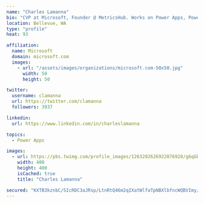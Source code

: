 ```yaml
---
name: "Charles Lamanna"
bio: "CVP at Microsoft, Founder @ MetricsHub. Works on Power Apps, Power Automate, Power Virtual Agent, Common Data Service and Dynamics 365."
location: Bellevue, WA
type: "profile"
heat: 93

affiliation:
  name: Microsoft
  domain: microsoft.com
  images:
    - url: "/assets/images/organizations/microsoft.com-50x50.jpg"
      width: 50
      height: 50

twitter:
  username: clamanna
  url: https://twitter.com/clamanna
  followers: 3937

linkedin:
  url: https://www.linkedin.com/in/charleslamanna

topics:
  - Power Apps

images:
  - url: https://pbs.twimg.com/profile_images/1263202626922876928/g6qGbHZ-_400x400.jpg
    width: 400
    height: 400
    isCached: true
    title: "Charles Lamanna"

secured: "KXTB3kznbC/SIcRDC3aJRsp/LtnRtQ46m2qIXatWlfaTpNBXlbfncWQBVImy/GvrHiRn9wvedMdP6y35iPhaBm2zrM/4vgzJ4RQX2yxZWeLRM05EdiHG6GN3Gtj/A8dwJdvW8kYCmMJgH2mdgh0zGiaDeWelZJcib+RRhq7JyZSnMRiLfTbic9U3e9DwkehduUcOm19cHVPERqvrDDQ5jNtSQBturUPluuOfCwkQjydHMK5YECusdpLTWzw6TpoGHdjg2bYks4XgpzSp6nB80NmI5/EaTic1lLS4blOB2rZPfBGrAiex/ejmeDRyfha3Su/2z4MiprRwjowj7r90kc5LQZXeAdUkqyKPr0avGpzBm00BXUS4cM0GAfdauNOHDMSPlb0Fd8GdwQg/zVtb/ysthiiia6gxIO7ze6NvOrw=;phfW9omrAvYNdTV/qKpxjQ=="
---
```


